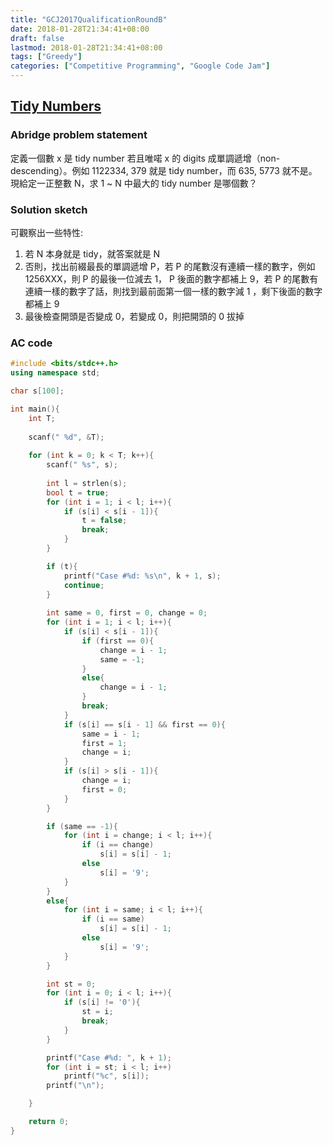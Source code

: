 ```yaml
---
title: "GCJ2017QualificationRoundB"
date: 2018-01-28T21:34:41+08:00
draft: false
lastmod: 2018-01-28T21:34:41+08:00
tags: ["Greedy"]
categories: ["Competitive Programming", "Google Code Jam"]
---
```

## [Tidy Numbers](https://code.google.com/codejam/contest/3264486/dashboard#s=p1)

### Abridge problem statement

定義一個數 x 是 tidy number 若且唯喏 x 的 digits 成單調遞增（non-descending）。例如 1122334, 379 就是 tidy number，而 635, 5773 就不是。現給定一正整數 N，求 1 ~ N 中最大的 tidy number 是哪個數？

### Solution sketch

可觀察出一些特性:

1. 若 N 本身就是 tidy，就答案就是 N
2. 否則，找出前綴最長的單調遞增 P，若 P 的尾數沒有連續一樣的數字，例如 1256XXX，則 P 的最後一位減去 1， P 後面的數字都補上 9，若 P 的尾數有連續一樣的數字了話，則找到最前面第一個一樣的數字減 1 ，剩下後面的數字都補上 9
3. 最後檢查開頭是否變成 0，若變成 0，則把開頭的 0 拔掉

<!-- more -->

### AC code
```cpp
#include <bits/stdc++.h>
using namespace std;

char s[100];

int main(){
	int T;
	
	scanf(" %d", &T);
	
	for (int k = 0; k < T; k++){
		scanf(" %s", s);
		
		int l = strlen(s);
		bool t = true;
		for (int i = 1; i < l; i++){
			if (s[i] < s[i - 1]){
				t = false;
				break;
			}
		}

		if (t){
			printf("Case #%d: %s\n", k + 1, s);
			continue;
		}
		
		int same = 0, first = 0, change = 0;
		for (int i = 1; i < l; i++){
			if (s[i] < s[i - 1]){
				if (first == 0){
					change = i - 1;
					same = -1;
				}
				else{
					change = i - 1;
				}
				break;
			}
			if (s[i] == s[i - 1] && first == 0){
				same = i - 1;
				first = 1;
				change = i;
			}
			if (s[i] > s[i - 1]){
				change = i;
				first = 0;
			}
		}

		if (same == -1){
			for (int i = change; i < l; i++){
				if (i == change)
					s[i] = s[i] - 1;
				else
					s[i] = '9';
			}
		}
		else{
			for (int i = same; i < l; i++){
				if (i == same)
					s[i] = s[i] - 1;
				else
					s[i] = '9';
			}
		}

		int st = 0;
		for (int i = 0; i < l; i++){
			if (s[i] != '0'){
				st = i;
				break;
			}
		}

		printf("Case #%d: ", k + 1);
		for (int i = st; i < l; i++)
			printf("%c", s[i]);
		printf("\n");

	}

	return 0;
}
```
